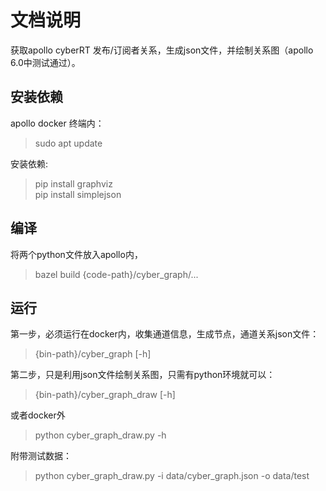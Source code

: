 # 文档说明
获取apollo cyberRT 发布/订阅者关系，生成json文件，并绘制关系图（apollo 6.0中测试通过）。
## 安装依赖
apollo docker 终端内：
> sudo apt update  

安装依赖:  
> pip install graphviz  
> pip install simplejson 


## 编译
将两个python文件放入apollo内，
> bazel build {code-path}/cyber_graph/...

## 运行  
第一步，必须运行在docker内，收集通道信息，生成节点，通道关系json文件：  
> {bin-path}/cyber_graph  [-h]  


第二步，只是利用json文件绘制关系图，只需有python环境就可以：  
> {bin-path}/cyber_graph_draw  [-h]  

或者docker外
> python cyber_graph_draw.py -h

附带测试数据：
> python cyber_graph_draw.py -i data/cyber_graph.json -o data/test
